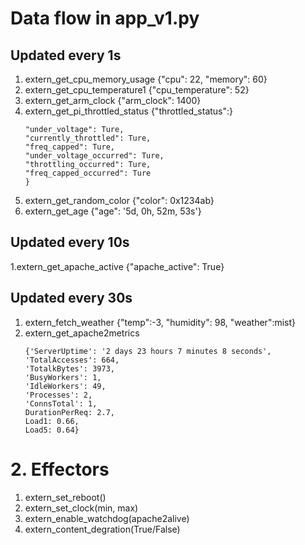 # Data flow in app_v1.py

## Updated every 1s

1. extern_get_cpu_memory_usage {"cpu": 22, "memory": 60}
2. extern_get_cpu_temperature1 {"cpu_temperature": 52}
3. extern_get_arm_clock {"arm_clock": 1400}
4. extern_get_pi_throttled_status {"throttled_status":} <br>
   ```{
   "under_voltage": Ture,
   "currently_throttled": Ture,
   "freq_capped": Ture,
   "under_voltage_occurred": Ture,
   "throttling_occurred": Ture,
   "freq_capped_occurred": Ture
   }
   ```
5. extern_get_random_color {"color": 0x1234ab}
6. extern_get_age {"age": '5d, 0h, 52m, 53s'}

## Updated every 10s

1.extern_get_apache_active {"apache_active": True}

## Updated every 30s

1. extern_fetch_weather {"temp":-3, "humidity": 98, "weather":mist}
2. extern_get_apache2metrics
   ```
   {'ServerUptime': '2 days 23 hours 7 minutes 8 seconds',
   'TotalAccesses': 664,
   'TotalkBytes': 3973,
   'BusyWorkers': 1,
   'IdleWorkers': 49,
   'Processes': 2,
   'ConnsTotal': 1,
   DurationPerReq: 2.7,
   Load1: 0.66,
   Load5: 0.64}
   ```

# 2. Effectors

1. extern_set_reboot()
2. extern_set_clock(min, max)
3. extern_enable_watchdog(apache2alive)
4. extern_content_degration(True/False)
